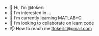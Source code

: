 - 👋 Hi, I’m @tokerli
- 👀 I’m interested in ...
- 🌱 I’m currently learning MATLAB+C
- 💞️ I’m looking to collaborate on learn code
- 📫 How to reach me ttokerlit@gmail.com

<!---
tokerli/tokerli is a ✨ special ✨ repository because its `README.md` (this file) appears on your GitHub profile.
You can click the Preview link to take a look at your changes.
--->
